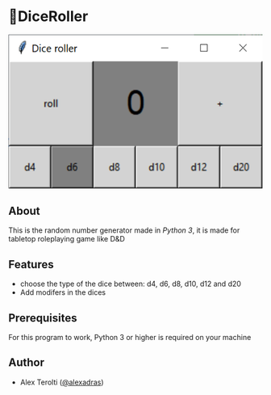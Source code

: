 # :game_die:DiceRoller
![screen1](/screenshot/std.png)

## About 
This is the random number generator made in *Python 3*, it is made for tabletop roleplaying game like D&D 

## Features 
* choose the type of the dice between: d4, d6, d8, d10, d12 and d20
* Add modifers in the dices

## Prerequisites
For this program to work, Python 3 or higher is required on your machine 
 
## Author
- Alex Terolti ([@alexadras](https://github.com/alexadras))  



  
